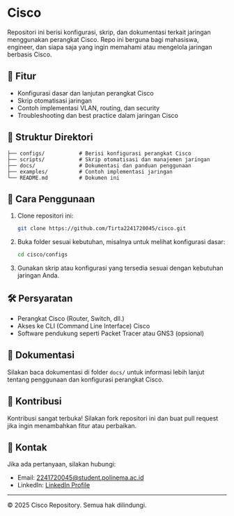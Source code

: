 # Cisco

Repositori ini berisi konfigurasi, skrip, dan dokumentasi terkait jaringan menggunakan perangkat Cisco. Repo ini berguna bagi mahasiswa, engineer, dan siapa saja yang ingin memahami atau mengelola jaringan berbasis Cisco.

## 📌 Fitur
- Konfigurasi dasar dan lanjutan perangkat Cisco
- Skrip otomatisasi jaringan
- Contoh implementasi VLAN, routing, dan security
- Troubleshooting dan best practice dalam jaringan Cisco

## 📂 Struktur Direktori
```
├── configs/           # Berisi konfigurasi perangkat Cisco
├── scripts/           # Skrip otomatisasi dan manajemen jaringan
├── docs/              # Dokumentasi dan panduan penggunaan
├── examples/          # Contoh implementasi jaringan
└── README.md          # Dokumen ini
```

## 🚀 Cara Penggunaan
1. Clone repositori ini:
   ```sh
   git clone https://github.com/Tirta2241720045/cisco.git
   ```
2. Buka folder sesuai kebutuhan, misalnya untuk melihat konfigurasi dasar:
   ```sh
   cd cisco/configs
   ```
3. Gunakan skrip atau konfigurasi yang tersedia sesuai dengan kebutuhan jaringan Anda.

## 🛠 Persyaratan
- Perangkat Cisco (Router, Switch, dll.)
- Akses ke CLI (Command Line Interface) Cisco
- Software pendukung seperti Packet Tracer atau GNS3 (opsional)

## 📖 Dokumentasi
Silakan baca dokumentasi di folder `docs/` untuk informasi lebih lanjut tentang penggunaan dan konfigurasi perangkat Cisco.

## 🤝 Kontribusi
Kontribusi sangat terbuka! Silakan fork repositori ini dan buat pull request jika ingin menambahkan fitur atau perbaikan.

## 📧 Kontak
Jika ada pertanyaan, silakan hubungi:
- Email: 2241720045@student.polinema.ac.id
- LinkedIn: [LinkedIn Profile](https://www.linkedin.com/in/tirtanbp)

---
© 2025 Cisco Repository. Semua hak dilindungi.
